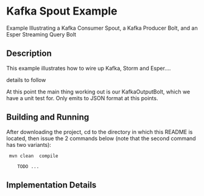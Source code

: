 # Kafka Spout Example



Example Illustrating a Kafka Consumer Spout, a Kafka Producer Bolt, and an Esper Streaming Query Bolt

## Description

This example illustrates how to wire up Kafka, Storm and Esper....

details to follow


At this point the main thing working out is our KafkaOutputBolt, which we have a unit test for.
Only emits to JSON format at this points.


## Building and Running

After downloading the project, cd to the directory in which  this README is located, then issue the 2 commands below
(note that the second command has two variants):

     mvn clean  compile

        TODO ...

## Implementation Details



